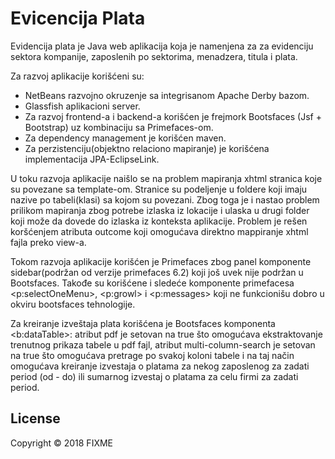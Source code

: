 # Evicencija Plata #

Evidencija plata je Java web aplikacija koja je namenjena za za evidenciju sektora kompanije, zaposlenih po sektorima, menadzera, titula  i plata.

Za razvoj aplikacije korišćeni su:

-  NetBeans razvojno okruzenje sa integrisanom Apache Derby bazom.
-  Glassfish aplikacioni server.
- Za razvoj frontend-a i backend-a korišćen je frejmork  Bootsfaces (Jsf + Bootstrap) uz kombinaciju sa Primefaces-om.
- Za dependency management je korišćen maven.
- Za perzistenciju(objektno relaciono mapiranje) je korišćena implementacija JPA-EclipseLink.

U toku razvoja aplikacije naišlo se na problem mapiranja xhtml stranica koje su povezane sa template-om. Stranice su podeljenje u foldere koji imaju nazive po tabeli(klasi) sa kojom su povezani. Zbog toga je i nastao problem prilikom mapiranja zbog potrebe izlaska iz lokacije i ulaska u drugi folder koji može da dovede do izlaska iz konteksta aplikacije. Problem je rešen koršćenjem atributa outcome  koji omogućava direktno mappiranje xhtml fajla preko view-a.

Tokom razvoja aplikacije korišćen je Primefaces  zbog panel komponente sidebar(podržan od verzije primefaces 6.2) koji još uvek nije podržan u Bootsfaces. Takođe su korišćene i sledeće komponente primefacesa <p:selectOneMenu>, <p:growl> i <p:messages> koji ne funkcionišu dobro u okviru bootsfaces tehnologije.

Za kreiranje izveštaja plata korišćena je  Bootsfaces komponenta <b:dataTable>: atribut pdf je setovan na true što omogućava ekstraktovanje trenutnog prikaza tabele u pdf fajl,  atribut multi-column-search je setovan na true što omogućava pretrage po svakoj koloni tabele i na taj način omogućava   kreiranje izvestaja o platama za nekog zaposlenog za zadati period (od - do) ili sumarnog izvestaj o platama za celu firmi za zadati period.




## License

Copyright © 2018 FIXME



